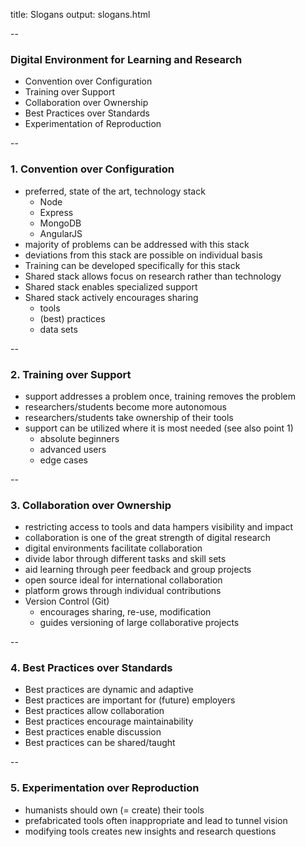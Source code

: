title: Slogans
output: slogans.html

--

### Digital Environment for Learning and Research

+ Convention over Configuration
+ Training over Support
+ Collaboration over Ownership
+ Best Practices over Standards
+ Experimentation of Reproduction

--

### 1. Convention over Configuration

+ preferred, state of the art, technology stack
  + Node
  + Express
  + MongoDB
  + AngularJS
+ majority of problems can be addressed with this stack
+ deviations from this stack are possible on individual basis
+ Training can be developed specifically for this stack
+ Shared stack allows focus on research rather than technology
+ Shared stack enables specialized support
+ Shared stack actively encourages sharing
  + tools 
  + (best) practices 
  + data sets

--

### 2. Training over Support

+ support addresses a problem once, training removes the problem
+ researchers/students become more autonomous
+ researchers/students take ownership of their tools
+ support can be utilized where it is most needed (see also point 1)
  + absolute beginners
  + advanced users
  + edge cases

--

### 3. Collaboration over Ownership

+ restricting access to tools and data hampers visibility and impact
+ collaboration is one of the great strength of digital research
+ digital environments facilitate collaboration
+ divide labor through different tasks and skill sets
+ aid learning through peer feedback and group projects
+ open source ideal for international collaboration
+ platform grows through individual contributions
+ Version Control (Git)
  + encourages sharing, re-use, modification
  + guides versioning of large collaborative projects

--

### 4. Best Practices over Standards

+ Best practices are dynamic and adaptive
+ Best practices are important for (future) employers
+ Best practices allow collaboration
+ Best practices encourage maintainability
+ Best practices enable discussion 
+ Best practices can be shared/taught

--

### 5. Experimentation over Reproduction 

+ humanists should own (= create) their tools
+ prefabricated tools often inappropriate and lead to tunnel vision
+ modifying tools creates new insights and research questions
